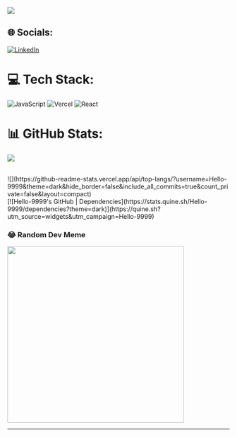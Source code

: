 
[![](https://visitcount.itsvg.in/api?id=Hello-9999&icon=9&color=1)](https://visitcount.itsvg.in)


## 🌐 Socials:
[![LinkedIn](https://img.shields.io/badge/LinkedIn-%230077B5.svg?logo=linkedin&logoColor=white)](https://www.linkedin.com/in/gautammagar/) 

# 💻 Tech Stack:
![JavaScript](https://img.shields.io/badge/javascript-%23323330.svg?style=for-the-badge&logo=javascript&logoColor=%23F7DF1E) ![Vercel](https://img.shields.io/badge/vercel-%23000000.svg?style=for-the-badge&logo=vercel&logoColor=white) ![React](https://img.shields.io/badge/react-%2320232a.svg?style=for-the-badge&logo=react&logoColor=%2361DAFB)
# 📊 GitHub Stats:

![](https://github-readme-streak-stats.herokuapp.com/?user=Hello-9999&theme=dark&hide_border=false)
<br/>
<br/>
<div style={ display:"flex"}>  <div>   ![](https://github-readme-stats.vercel.app/api/top-langs/?username=Hello-9999&theme=dark&hide_border=false&include_all_commits=true&count_private=false&layout=compact)  </div>

  <div> [![Hello-9999's GitHub | Dependencies](https://stats.quine.sh/Hello-9999/dependencies?theme=dark)](https://quine.sh?utm_source=widgets&utm_campaign=Hello-9999)</div>
</div>




### 😂 Random Dev Meme
<img src='https://randommeme-five.vercel.app/' style="height: 400px;"/>

---

<!-- Proudly created with GPRM ( https://gprm.itsvg.in ) -->


